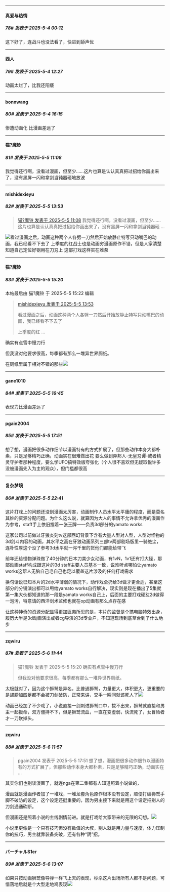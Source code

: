 ﻿
*****

####  真爱与热情  
##### 78#       发表于 2025-5-4 00:12

这下好了，连战斗也没法看了，快进到舔声优


*****

####  西人  
##### 79#       发表于 2025-5-4 12:27

动画太烂了，比我还阳痿


*****

####  bonnwang  
##### 80#       发表于 2025-5-4 16:15

惨遭动画化
比漫画差远了


*****

####  猫?魔铃  
##### 81#       发表于 2025-5-5 11:08

我觉得还行啊，没看过漫画，但至少……这片也算是认认真真把过招给你画出来了，没有黑屏一闪和拿剑当钝器砸地放波


*****

####  mishidexieyu  
##### 82#       发表于 2025-5-5 13:53

<blockquote><a href="httphttps://stage1st.com/2b/forum.php?mod=redirect&amp;goto=findpost&amp;pid=67781880&amp;ptid=2193593" target="_blank">猫?魔铃 发表于 2025-5-5 11:08</a>
我觉得还行啊，没看过漫画，但至少……这片也算是认认真真把过招给你画出来了，没有黑屏一闪和拿剑当钝器砸 ...</blockquote>
<img src="https://static.stage1st.com/image/smiley/face2017/067.png" referrerpolicy="no-referrer">看过漫画之后，动画这种两个人各劈一刀然后开始放静止特写只动嘴巴的动画，我已经看不下去了
上季度的红战士也是动画穷漫画原作不错，但是人家清楚知道自己定位好钢用在刀刃上
这部打戏这样实在难泵


*****

####  猫?魔铃  
##### 83#       发表于 2025-5-5 15:20

 本帖最后由 猫?魔铃 于 2025-5-5 15:22 编辑 
<blockquote><a href="httphttps://stage1st.com/2b/forum.php?mod=redirect&amp;goto=findpost&amp;pid=67782272&amp;ptid=2193593" target="_blank">mishidexieyu 发表于 2025-5-5 13:53</a>

看过漫画之后，动画这种两个人各劈一刀然后开始放静止特写只动嘴巴的动画，我已经看不下去了

上季度的红 ...</blockquote>确实有点雪中慢刀行

但我没对他要求很高，每季都有那么一堆异世界厕纸。

在厕纸里属于相对不错的那些<img src="https://static.stage1st.com/image/smiley/face2017/004.gif" referrerpolicy="no-referrer">


*****

####  gane1010  
##### 84#       发表于 2025-5-5 16:45

表现力比漫画差远了 


*****

####  pgain2004  
##### 85#       发表于 2025-5-5 17:51

想了想，漫画把很多动作细节以漫画特有的方式扩展了，但那些动作本身大都朴素，只是足够精巧正确，动画实在很难做出花
要么做到异邦人-无皇刃谭-或者精灵守护者那种程度，要么学UFO搞特效版夸张化（个人很不喜欢但无疑取悦许多没被漫画先入为主的观众），但门槛都很高


*****

####  复杂梦境  
##### 86#       发表于 2025-5-5 22:41

这片打戏上的问题还没到漫画太厉害，动画制作人员水平太平庸的程度，而是莫名其妙的资源分配问题。为什么这么说，就算因为大人的事情不允许拿优秀的漫画作为参考，staff手上依旧捏着一张王牌——负责3d部分的yamato works

这家公司以前做过牙狼炎刻tv这部西幻背景下含有大量人型对人型，人型对怪物的3d剑斗内容的动画，其水平之高在牙狼动画系列三部tv两部剧场版里一骑绝尘，连朴性厚这个没了参考3d水平就一泻千里的货他们都能给带飞

前年还给怪物弹珠做了40分钟的日本刀美少女动画，有1vN，1v1还有打大怪，那部动画staff构成跟这片的3d staff主要人员基本一致，说难听点哪怕让yamato works这帮人无脑自己毛自己也足以覆盖这片涉及的任何打戏需求

换句话说已知本片的2d水平薄弱的情况下，动作戏全扔给3d做才更合适，甚至这部分的分镜演出都可以甩给yamato works自行解决，现实则是现在播出了5集就第一集大伙都知道的那一段是yamato works自己上，后面的主要打戏硬怼2d做得一泡污，特意请的西洋剑术监修也就在op动画有那么点存在感

让这种神奇的资源分配显得更加匪夷所思的是，本片的监督是个搞电脑特效出身，履历大半是3d动画演出或者cg导演的3d专业户，不知道现场到底草台到了什么地步


*****

####  zqwiru  
##### 87#       发表于 2025-5-6 11:44

<blockquote>猫?魔铃 发表于 2025-5-5 15:20
确实有点雪中慢刀行

但我没对他要求很高，每季都有那么一堆异世界厕纸。
</blockquote>
太极就对了，因为这个狮鹫是异名，比普通狮鹫，力量更大，体积更大，更重要的是翅膀加四足都不会被刀剑破防，正常来讲，交手一瞬间就该死人了<img src="https://static.stage1st.com/image/smiley/face2017/067.png" referrerpolicy="no-referrer">

动画已经加了不少戏了，小说直接一剑刺进狮鹫口中，拔不出来，狮鹫就直接和男主一起扳命，双方僵持不下，但是狮鹫流血，一直在变虚弱，快流死了，女冒险者才一刀砍掉头。


*****

####  zqwiru  
##### 88#       发表于 2025-5-6 11:57

<blockquote>pgain2004 发表于 2025-5-5 17:51
想了想，漫画把很多动作细节以漫画特有的方式扩展了，但那些动作本身大都朴素，只是足够精巧正确，动画实在 ...</blockquote>
其实你们也别谈漫画了，就连nga在第二集都有人知道照着小说做的，

漫画就是漫画作者加了一堆戏，一堆龙套角色原作根本没有设定，顺便打破狮鹫手脚不破防的设定，这个设定还挺重要的，因为男主接下来就是用这个设定把别人的刀剑通通砍断。

但漫画还是照着小说的主线剧情前进。就是打戏给大家带来的无限的幻想。<img src="https://static.stage1st.com/image/smiley/face2017/067.png" referrerpolicy="no-referrer">

小说里更像是一个只有技巧但没有数值的大叔，别人就是用力量与速度，体力压制你的技巧，男主就靠装备突破，还有各种“阴”招。


*****

####  バーチャルS1er  
##### 89#       发表于 2025-5-6 13:07

如果只按动画狮鹫像导弹一样飞上天的表现，秒杀这片出场所有人都不是问题，可惜落地后就是个大型走地鸡表现<img src="https://static.stage1st.com/image/smiley/face2017/067.png" referrerpolicy="no-referrer">

